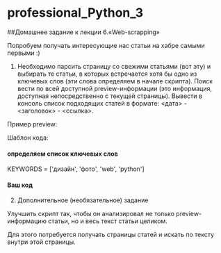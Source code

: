 # professional_Python_3
##Домашнее задание к лекции 6.«Web-scrapping»

Попробуем получать интересующие нас статьи на хабре самыми первыми :)

1) Необходимо парсить страницу со свежими статьями (вот эту) и выбирать те статьи, в которых встречается хотя бы одно из ключевых слов (эти слова определяем в начале скрипта). Поиск вести по всей доступной preview-информации (это информация, доступная непосредственно с текущей страницы). Вывести в консоль список подходящих статей в формате: <дата> - <заголовок> - <ссылка>.

Пример preview:

Шаблон кода:



#### определяем список ключевых слов
KEYWORDS = ['дизайн', 'фото', 'web', 'python']

#### Ваш код

2) Дополнительное (необязательное) задание

Улучшить скрипт так, чтобы он анализировал не только preview-информацию статьи, но и весь текст статьи целиком.

Для этого потребуется получать страницы статей и искать по тексту внутри этой страницы.
